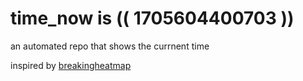 # time_now is (( 1705604400703 ))

an automated repo that shows the currnent time

inspired by [breakingheatmap](https://github.com/breakingheatmap/breakingheatmap)